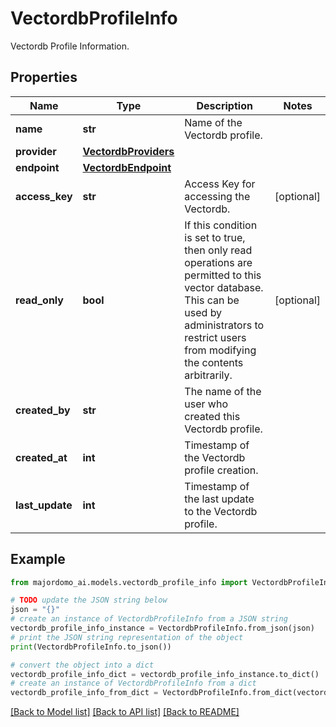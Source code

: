 # VectordbProfileInfo

Vectordb Profile Information.

## Properties

Name | Type | Description | Notes
------------ | ------------- | ------------- | -------------
**name** | **str** | Name of the Vectordb profile. | 
**provider** | [**VectordbProviders**](VectordbProviders.md) |  | 
**endpoint** | [**VectordbEndpoint**](VectordbEndpoint.md) |  | 
**access_key** | **str** | Access Key for accessing the Vectordb. | [optional] 
**read_only** | **bool** | If this condition is set to true, then only read operations are permitted to this vector database. This can be used by administrators to restrict users from modifying the contents arbitrarily. | [optional] 
**created_by** | **str** | The name of the user who created this Vectordb profile. | 
**created_at** | **int** | Timestamp of the Vectordb profile creation. | 
**last_update** | **int** | Timestamp of the last update to the Vectordb profile. | 

## Example

```python
from majordomo_ai.models.vectordb_profile_info import VectordbProfileInfo

# TODO update the JSON string below
json = "{}"
# create an instance of VectordbProfileInfo from a JSON string
vectordb_profile_info_instance = VectordbProfileInfo.from_json(json)
# print the JSON string representation of the object
print(VectordbProfileInfo.to_json())

# convert the object into a dict
vectordb_profile_info_dict = vectordb_profile_info_instance.to_dict()
# create an instance of VectordbProfileInfo from a dict
vectordb_profile_info_from_dict = VectordbProfileInfo.from_dict(vectordb_profile_info_dict)
```
[[Back to Model list]](../README.md#documentation-for-models) [[Back to API list]](../README.md#documentation-for-api-endpoints) [[Back to README]](../README.md)


